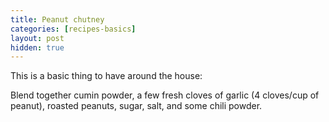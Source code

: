 ```yaml
---
title: Peanut chutney
categories: [recipes-basics]
layout: post
hidden: true
---
```


This is a basic thing to have around the house:

Blend together cumin powder, a few fresh cloves of garlic (4 cloves/cup of peanut), roasted peanuts, sugar, salt, and some chili powder.
